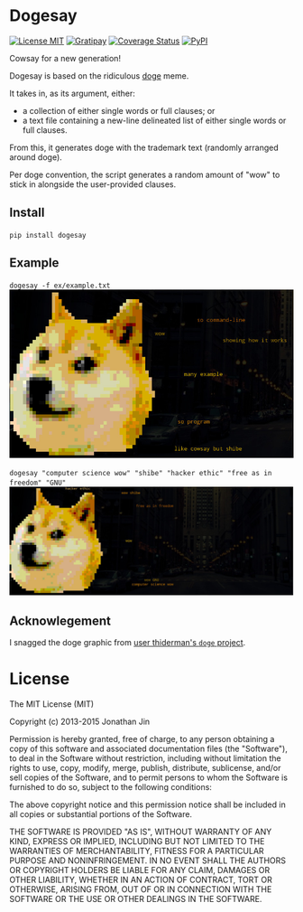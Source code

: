 # Dogesay #

[![License MIT](http://img.shields.io/:license-mit-blue.svg)](http://jinnovation.mit-license.org/)
[![Gratipay](http://img.shields.io/gratipay/jinnovation.svg)](https://gratipay.com/jinnovation/)
[![Coverage Status](https://coveralls.io/repos/jinnovation/dogesay/badge.svg)](https://coveralls.io/r/jinnovation/dogesay)
[![PyPI](https://img.shields.io/pypi/dm/dogesay.svg)](https://pypi.python.org/pypi/dogesay)

Cowsay for a new generation!

Dogesay is based on the ridiculous [doge](http://knowyourmeme.com/memes/doge)
meme.

It takes in, as its argument, either:
* a collection of either single words or full clauses; or
* a text file containing a new-line delineated list of either single words or
  full clauses.

From this, it generates doge with the trademark text (randomly arranged around
doge).
  
Per doge convention, the script generates a random amount of "wow" to stick in
alongside the user-provided clauses.

## Install

`pip install dogesay`

## Example ##

`dogesay -f ex/example.txt`
![Dogesay with file as input](ex/ex_scrot_fileinput.jpg?raw=true)

`dogesay "computer science wow" "shibe" "hacker ethic" "free as in
freedom" "GNU"`
![Dogesay with direct arguments](ex/ex_scrot_directarg.jpg?raw=true)

## Acknowlegement ##

I snagged the doge graphic from
[user thiderman's `doge` project](https://github.com/thiderman/doge).

# License
The MIT License (MIT)

Copyright (c) 2013-2015 Jonathan Jin

Permission is hereby granted, free of charge, to any person obtaining a copy
of this software and associated documentation files (the "Software"), to deal
in the Software without restriction, including without limitation the rights
to use, copy, modify, merge, publish, distribute, sublicense, and/or sell
copies of the Software, and to permit persons to whom the Software is
furnished to do so, subject to the following conditions:

The above copyright notice and this permission notice shall be included in
all copies or substantial portions of the Software.

THE SOFTWARE IS PROVIDED "AS IS", WITHOUT WARRANTY OF ANY KIND, EXPRESS OR
IMPLIED, INCLUDING BUT NOT LIMITED TO THE WARRANTIES OF MERCHANTABILITY,
FITNESS FOR A PARTICULAR PURPOSE AND NONINFRINGEMENT. IN NO EVENT SHALL THE
AUTHORS OR COPYRIGHT HOLDERS BE LIABLE FOR ANY CLAIM, DAMAGES OR OTHER
LIABILITY, WHETHER IN AN ACTION OF CONTRACT, TORT OR OTHERWISE, ARISING FROM,
OUT OF OR IN CONNECTION WITH THE SOFTWARE OR THE USE OR OTHER DEALINGS IN
THE SOFTWARE.
